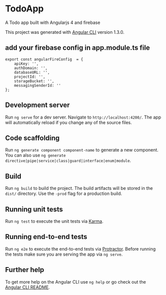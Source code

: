 # TodoApp

A Todo app built with Angularjs 4 and firebase 

This project was generated with [Angular CLI](https://github.com/angular/angular-cli) version 1.3.0.



## add your firebase config in app.module.ts file

```
export const angularFireConfig  = {
    apiKey: '',
    authDomain: '',
    databaseURL: '',
    projectId: '',
    storageBucket: '',
    messagingSenderId: ''
};
```

## Development server

Run `ng serve` for a dev server. Navigate to `http://localhost:4200/`. The app will automatically reload if you change any of the source files.

## Code scaffolding

Run `ng generate component component-name` to generate a new component. You can also use `ng generate directive|pipe|service|class|guard|interface|enum|module`.

## Build

Run `ng build` to build the project. The build artifacts will be stored in the `dist/` directory. Use the `-prod` flag for a production build.

## Running unit tests

Run `ng test` to execute the unit tests via [Karma](https://karma-runner.github.io).

## Running end-to-end tests

Run `ng e2e` to execute the end-to-end tests via [Protractor](http://www.protractortest.org/).
Before running the tests make sure you are serving the app via `ng serve`.

## Further help

To get more help on the Angular CLI use `ng help` or go check out the [Angular CLI README](https://github.com/angular/angular-cli/blob/master/README.md).
